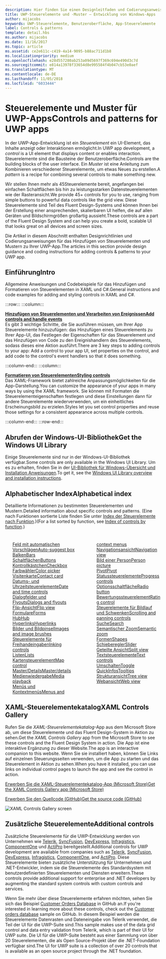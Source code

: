 ```yaml
---
description: Hier finden Sie einen Designleitfaden und Codierungsanweisungen für das Hinzufügen von Steuerelementen und Mustern zu Ihrer UWP-App. Sie finden mehr als 45leistungsstarke Steuerelemente für die Verwendung mit Ihrer App.
title: UWP-Steuerelemente und -Muster – Entwicklung von Windows-Apps
author: mijacobs
keywords: UWP-Steuerelemente, Benutzeroberfläche, App-Steuerelemente
label: Controls & patterns
template: detail.hbs
ms.author: mijacobs
ms.date: 11/16/2017
ms.topic: article
ms.assetid: ce2e611c-c419-4a14-9095-b88ac711d1b8
ms.localizationpriority: medium
ms.openlocfilehash: e28d557280ab253a09d5697f369c694e490d3c7d
ms.sourcegitcommit: e814a13978f33654d8e995584f4b047cb53e0aef
ms.translationtype: MT
ms.contentlocale: de-DE
ms.lasthandoff: 11/05/2018
ms.locfileid: "6033444"
---
```

# <a name="controls-and-patterns-for-uwp-apps"></a><span data-ttu-id="644f8-105">Steuerelemente und Muster für UWP-Apps</span><span class="sxs-lookup"><span data-stu-id="644f8-105">Controls and patterns for UWP apps</span></span>
 

<span data-ttu-id="644f8-106">In der UWP-App-Entwicklung ist ein <i>Steuerelement</i> ein UI-Element, das Inhalte anzeigt oder Interaktionen ermöglicht.</span><span class="sxs-lookup"><span data-stu-id="644f8-106">In UWP app development, a <i>control</i> is a UI element that displays content or enables interaction.</span></span> <span data-ttu-id="644f8-107">Steuerelemente sind die Bausteine der Benutzeroberfläche.</span><span class="sxs-lookup"><span data-stu-id="644f8-107">Controls are the building blocks of the user interface.</span></span> <span data-ttu-id="644f8-108">Ein <i>Muster</i> ist eine Anleitung zum Kombinieren verschiedener Steuerelemente, um etwas Neues zu erstellen.</span><span class="sxs-lookup"><span data-stu-id="644f8-108">A <i>pattern</i> is a recipe for combining several controls to make something new.</span></span>

<span data-ttu-id="644f8-109">Wir stellen Ihnen mehr als 45Steuerelemente bereit, angefangen bei einfachen Schaltflächen bis hin zu leistungsstarken Datensteuerelementen wie der Rasteransicht.</span><span class="sxs-lookup"><span data-stu-id="644f8-109">We provide 45+ controls for you to use, ranging from simple buttons to powerful data controls like the grid view.</span></span>  <span data-ttu-id="644f8-110">Diese Steuerelemente sind Teil des Fluent Design-Systems und können Ihnen bei der Erstellung einer ansprechenden, skalierbaren UI helfen, die auf allen Geräten und Bildschirmgrößen großartig aussieht.</span><span class="sxs-lookup"><span data-stu-id="644f8-110">These controls are a part of the Fluent Design System and can help you create a bold, scalable UI that looks great on all devices and screen sizes.</span></span> 

<span data-ttu-id="644f8-111">Die Artikel in diesem Abschnitt enthalten Designrichtlinien und Codierungsanweisungen für das Hinzufügen von Steuerelementen und Mustern zu Ihrer UWP-App.</span><span class="sxs-lookup"><span data-stu-id="644f8-111">The articles in this section provide design guidance and coding instructions for adding controls & patterns to your UWP app.</span></span> 

## <a name="intro"></a><span data-ttu-id="644f8-112">Einführung</span><span class="sxs-lookup"><span data-stu-id="644f8-112">Intro</span></span>

<span data-ttu-id="644f8-113">Allgemeine Anweisungen und Codebeispiele für das Hinzufügen und Formatieren von Steuerelementen in XAML und C#.</span><span class="sxs-lookup"><span data-stu-id="644f8-113">General instructions and code examples for adding and styling controls in XAML and C#.</span></span>

:::row:::
    :::column:::
      <p><b><a href="controls-and-events-intro.md"><span data-ttu-id="644f8-114">Hinzufügen von Steuerelementen und Verarbeiten von Ereignissen</span><span class="sxs-lookup"><span data-stu-id="644f8-114">Add controls and handle events</span></span></a></b> <br/>
<span data-ttu-id="644f8-115">Es gibt 3 wichtige Schritte, die Sie ausführen müssen, um Ihrer App Steuerelemente hinzuzufügen: das Hinzufügen eines Steuerelements zu Ihrer App-UI, das Festlegen der Eigenschaften für das Steuerelement und das Hinzufügen von Code zu den Ereignishandlern des Steuerelements, sodass dieses eine Aktion ausführt.</span><span class="sxs-lookup"><span data-stu-id="644f8-115">There are 3 key steps to adding controls to your app: Add a control to your app UI, set properties on the control, and add code to the control's event handlers so that it does something.</span></span></p>
    :::column-end:::
    :::column:::
      <p><b><a href="xaml-styles.md"><span data-ttu-id="644f8-116">Formatieren von Steuerelementen</span><span class="sxs-lookup"><span data-stu-id="644f8-116">Styling controls</span></span></a></b> <br/>
<span data-ttu-id="644f8-117">Das XAML-Framework bietet zahlreiche Anpassungsmöglichkeiten für die App-Darstellung.</span><span class="sxs-lookup"><span data-stu-id="644f8-117">You can customize the appearance of your apps in many ways by using the XAML framework.</span></span> <span data-ttu-id="644f8-118">Sie können mit Formaten die Steuerelementeigenschaften festlegen und diese Einstellungen dann für andere Steuerelemente wiederverwenden, um ein einheitliches Erscheinungsbild zu erzielen.</span><span class="sxs-lookup"><span data-stu-id="644f8-118">Styles let you set control properties and reuse those settings for a consistent appearance across multiple controls.</span></span></p>
    :::column-end:::
:::row-end:::

## <a name="get-the-windows-ui-library"></a><span data-ttu-id="644f8-119">Abrufen der Windows-UI-Bibliothek</span><span class="sxs-lookup"><span data-stu-id="644f8-119">Get the Windows UI Library</span></span>
<span data-ttu-id="644f8-120">Einige Steuerelemente sind nur in der Windows-UI-Bibliothek verfügbar.</span><span class="sxs-lookup"><span data-stu-id="644f8-120">Some controls are only available in the Windows UI Library.</span></span> <span data-ttu-id="644f8-121">Um es zu erhalten, finden Sie in der [UI-Bibliothek für Windows-Übersicht und Installation Anweisungen](/uwp/toolkits/winui/).</span><span class="sxs-lookup"><span data-stu-id="644f8-121">To get it, see the [Windows UI Library overview and installation instructions](/uwp/toolkits/winui/).</span></span>

## <a name="alphabetical-index"></a><span data-ttu-id="644f8-122">Alphabetischer Index</span><span class="sxs-lookup"><span data-stu-id="644f8-122">Alphabetical index</span></span> 

<span data-ttu-id="644f8-123">Detaillierte Informationen zu bestimmten Steuerelementen und Mustern.</span><span class="sxs-lookup"><span data-stu-id="644f8-123">Detailed information about specific controls and patterns.</span></span> <span data-ttu-id="644f8-124">(Eine nach Funktionen sortierte Liste finden Sie unter <a href="controls-by-function.md">Index der Steuerelemente nach Funktion</a>.)</span><span class="sxs-lookup"><span data-stu-id="644f8-124">(For a list sorted by function, see <a href="controls-by-function.md">Index of controls by function</a>.)</span></span>

<div style="column-count: 2; column-gap: 40px; margin-top: 40px;" >
<ul style="margin-top: 0px; padding-top: 0px; list-style-type: none;">
<li style="list-style-type: none;"><a href="auto-suggest-box.md"><span data-ttu-id="644f8-125">Feld mit automatischen Vorschlägen</span><span class="sxs-lookup"><span data-stu-id="644f8-125">Auto-suggest box</span></span></a></li>

<li style="list-style-type: none;"><a href="app-bars.md"><span data-ttu-id="644f8-126">Balken</span><span class="sxs-lookup"><span data-stu-id="644f8-126">Bars</span></span></a></li>

<li style="list-style-type: none;"><a href="buttons.md"><span data-ttu-id="644f8-127">Schaltflächen</span><span class="sxs-lookup"><span data-stu-id="644f8-127">Buttons</span></span></a></li>

<li style="list-style-type: none;"><a href="checkbox.md"><span data-ttu-id="644f8-128">Kontrollkästchen</span><span class="sxs-lookup"><span data-stu-id="644f8-128">Checkbox</span></span> </a></li>

<li style="list-style-type: none;"><a href="color-picker.md"><span data-ttu-id="644f8-129">Farbwähler</span><span class="sxs-lookup"><span data-stu-id="644f8-129">Color picker</span></span></a></li>

<li style="list-style-type: none;"><a href="contact-card.md"><span data-ttu-id="644f8-130">Visitenkarte</span><span class="sxs-lookup"><span data-stu-id="644f8-130">Contact card</span></span></a></li>

<li style="list-style-type: none;"><a href="date-and-time.md"><span data-ttu-id="644f8-131">Datums- und Uhrzeitsteuerelemente</span><span class="sxs-lookup"><span data-stu-id="644f8-131">Date and time controls</span></span></a></li>

<li style="list-style-type: none;"><a href="dialogs-and-flyouts/index.md"><span data-ttu-id="644f8-132">Dialogfelder und Flyouts</span><span class="sxs-lookup"><span data-stu-id="644f8-132">Dialogs and flyouts</span></span></a></li>

<li style="list-style-type: none;"><a href="flipview.md"><span data-ttu-id="644f8-133">Flip-Ansicht</span><span class="sxs-lookup"><span data-stu-id="644f8-133">Flip view</span></span></a></li>

<li style="list-style-type: none;"><a href="forms.md"><span data-ttu-id="644f8-134">Formulare</span><span class="sxs-lookup"><span data-stu-id="644f8-134">Forms</span></span></a></li>

<li style="list-style-type: none;"><a href="hub.md"><span data-ttu-id="644f8-135">Hub</span><span class="sxs-lookup"><span data-stu-id="644f8-135">Hub</span></span></a></li>

<li style="list-style-type: none;"><a href="hyperlinks.md"><span data-ttu-id="644f8-136">Hyperlinks</span><span class="sxs-lookup"><span data-stu-id="644f8-136">Hyperlinks</span></span></a></li>

<li style="list-style-type: none;"><a href="images-imagebrushes.md"><span data-ttu-id="644f8-137">Bilder und Bildpinsel</span><span class="sxs-lookup"><span data-stu-id="644f8-137">Images and image brushes</span></span></a></li>

<li style="list-style-type: none;"><a href="inking-controls.md"><span data-ttu-id="644f8-138">Steuerelemente für Freihandeingaben</span><span class="sxs-lookup"><span data-stu-id="644f8-138">Inking controls</span></span></a></li>

<li style="list-style-type: none;"><a href="lists.md"><span data-ttu-id="644f8-139">Listen</span><span class="sxs-lookup"><span data-stu-id="644f8-139">Lists</span></span></a></li>

<li style="list-style-type: none;"><a href="../../maps-and-location/controls-map.md"><span data-ttu-id="644f8-140">Kartensteuerelement</span><span class="sxs-lookup"><span data-stu-id="644f8-140">Map control</span></span></a></li>

<li style="list-style-type: none;"><a href="master-details.md"><span data-ttu-id="644f8-141">Master/Details</span><span class="sxs-lookup"><span data-stu-id="644f8-141">Master/details</span></span></a></li>

<li style="list-style-type: none;"><a href="media-playback.md"><span data-ttu-id="644f8-142">Medienwiedergabe</span><span class="sxs-lookup"><span data-stu-id="644f8-142">Media playback</span></span></a></li>

<li style="list-style-type: none;"><a href="menus.md"><span data-ttu-id="644f8-143">Menüs und Kontextmenüs</span><span class="sxs-lookup"><span data-stu-id="644f8-143">Menus and context menus</span></span></a></li>

<li style="list-style-type: none;"><a href="navigationview.md"><span data-ttu-id="644f8-144">Navigationsansicht</span><span class="sxs-lookup"><span data-stu-id="644f8-144">Navigation view</span></span></a></li>

<li style="list-style-type: none;"><a href="person-picture.md"><span data-ttu-id="644f8-145">Bild einer Person</span><span class="sxs-lookup"><span data-stu-id="644f8-145">Person picture</span></span></a></li>

<li style="list-style-type: none;"><a href="pivot.md"><span data-ttu-id="644f8-146">Pivot</span><span class="sxs-lookup"><span data-stu-id="644f8-146">Pivot</span></span></a></li>

<li style="list-style-type: none;"><a href="progress-controls.md"><span data-ttu-id="644f8-147">Statussteuerelemente</span><span class="sxs-lookup"><span data-stu-id="644f8-147">Progress controls</span></span></a></li>

<li style="list-style-type: none;"><a href="radio-button.md"><span data-ttu-id="644f8-148">Optionsschaltfläche</span><span class="sxs-lookup"><span data-stu-id="644f8-148">Radio button</span></span></a></li>

<li style="list-style-type: none;"><a href="rating.md"><span data-ttu-id="644f8-149">Bewertungssteuerelement</span><span class="sxs-lookup"><span data-stu-id="644f8-149">Rating control</span></span></a></li>

<li style="list-style-type: none;"><a href="scroll-controls.md"><span data-ttu-id="644f8-150">Steuerelemente für Bildlauf und Schwenken</span><span class="sxs-lookup"><span data-stu-id="644f8-150">Scrolling and panning controls</span></span></a></li>

<li style="list-style-type: none;"><a href="search.md"><span data-ttu-id="644f8-151">Suche</span><span class="sxs-lookup"><span data-stu-id="644f8-151">Search</span></span></a></li>

<li style="list-style-type: none;"><a href="semantic-zoom.md"><span data-ttu-id="644f8-152">Semantischer Zoom</span><span class="sxs-lookup"><span data-stu-id="644f8-152">Semantic zoom</span></span></a></li>

<li style="list-style-type: none;"><a href="shapes.md"><span data-ttu-id="644f8-153">Formen</span><span class="sxs-lookup"><span data-stu-id="644f8-153">Shapes</span></span></a></li>

<li style="list-style-type: none;"><a href="slider.md"><span data-ttu-id="644f8-154">Schieberegler</span><span class="sxs-lookup"><span data-stu-id="644f8-154">Slider</span></span></a></li>

<li style="list-style-type: none;"><a href="split-view.md"><span data-ttu-id="644f8-155">Geteilte Ansicht</span><span class="sxs-lookup"><span data-stu-id="644f8-155">Split view</span></span></a></li>

<li style="list-style-type: none;"><a href="text-controls.md"><span data-ttu-id="644f8-156">Textsteuerelemente</span><span class="sxs-lookup"><span data-stu-id="644f8-156">Text controls</span></span></a></li>


<li style="list-style-type: none;"><a href="toggles.md"><span data-ttu-id="644f8-157">Umschalten</span><span class="sxs-lookup"><span data-stu-id="644f8-157">Toggle</span></span></a></li>
<li style="list-style-type: none;"><a href="tooltips.md"><span data-ttu-id="644f8-158">QuickInfos</span><span class="sxs-lookup"><span data-stu-id="644f8-158">Tooltips</span></span></a></li>

<li style="list-style-type: none;"><a href="tree-view.md"><span data-ttu-id="644f8-159">Strukturansicht</span><span class="sxs-lookup"><span data-stu-id="644f8-159">Tree view</span></span></a></li>

<li style="list-style-type: none;"><a href="web-view.md"><span data-ttu-id="644f8-160">Webansicht</span><span class="sxs-lookup"><span data-stu-id="644f8-160">Web view</span></span></a></li>
</ul>
</div>

## <a name="xaml-controls-gallery"></a><span data-ttu-id="644f8-161">XAML-Steuerelementekatalog</span><span class="sxs-lookup"><span data-stu-id="644f8-161">XAML Controls Gallery</span></span>

<span data-ttu-id="644f8-162">Rufen Sie die _XAML-Steuerelementekatalog_-App aus dem Microsoft Store ab, um diese Steuerelemente und das Fluent Design-System in Aktion zu sehen.</span><span class="sxs-lookup"><span data-stu-id="644f8-162">Get the _XAML Controls Gallery_ app from the Microsoft Store to see these controls and the Fluent Design System in action.</span></span> <span data-ttu-id="644f8-163">Die App ist eine interaktive Ergänzung zu dieser Website.</span><span class="sxs-lookup"><span data-stu-id="644f8-163">The app is an interactive companion to this website.</span></span> <span data-ttu-id="644f8-164">Wenn Sie sie installiert haben, können Sie Links auf einzelnen Steuerungsseiten verwenden, um die App zu starten und das Steuerelement in Aktion zu sehen.</span><span class="sxs-lookup"><span data-stu-id="644f8-164">When you have it installed, you can use links on individual control pages to launch the app and see the control in action.</span></span>

<a href="https://www.microsoft.com/store/productId/9MSVH128X2ZT"><span data-ttu-id="644f8-165">Erwerben Sie die XAML-Steuerelementekatalog-App (Microsoft Store)</span><span class="sxs-lookup"><span data-stu-id="644f8-165">Get the XAML Controls Gallery app (Microsoft Store)</span></span></a>

<a href="https://github.com/Microsoft/Windows-universal-samples/tree/master/Samples/XamlUIBasics"><span data-ttu-id="644f8-166">Erwerben Sie den Quellcode (GitHub)</span><span class="sxs-lookup"><span data-stu-id="644f8-166">Get the source code (GitHub)</span></span></a>

<img src="images/xaml-controls-gallery.png" alt="XAML Controls Gallery screen" />

## <a name="additional-controls"></a><span data-ttu-id="644f8-167">Zusätzliche Steuerelemente</span><span class="sxs-lookup"><span data-stu-id="644f8-167">Additional controls</span></span>

<span data-ttu-id="644f8-168">Zusätzliche Steuerelemente für die UWP-Entwicklung werden von Unternehmen wie <a href="http://www.telerik.com/">Telerik</a>, <a href="https://www.syncfusion.com/products/uwp">SyncFusion</a>, <a href="https://www.devexpress.com/Products/NET/Controls/Win10Apps/">DevExpress</a>, <a href="http://www.infragistics.com/products/universal-windows-platform">Infragistics</a>, <a href="https://www.componentone.com/Studio/Platform/UWP">ComponentOne</a> und <a href="http://www.actiprosoftware.com/products/controls/universal">ActiPro</a> bereitgestellt.</span><span class="sxs-lookup"><span data-stu-id="644f8-168">Additional controls for UWP development are available from companies such as <a href="http://www.telerik.com/">Telerik</a>, <a href="https://www.syncfusion.com/products/uwp">SyncFusion</a>, <a href="https://www.devexpress.com/Products/NET/Controls/Win10Apps/">DevExpress</a>, <a href="http://www.infragistics.com/products/universal-windows-platform">Infragistics</a>, <a href="https://www.componentone.com/Studio/Platform/UWP">ComponentOne</a>, and <a href="http://www.actiprosoftware.com/products/controls/universal">ActiPro</a>.</span></span> <span data-ttu-id="644f8-169">Diese Steuerelemente bieten zusätzliche Unterstützung für Unternehmen und .NET-Entwickler, indem sie die Steuerelemente des Standardsystem mit benutzerdefinierten Steuerelementen und Diensten erweitern.</span><span class="sxs-lookup"><span data-stu-id="644f8-169">These controls provide additional support for enterprise and .NET developers by augmenting the standard system controls with custom controls and services.</span></span>  

<span data-ttu-id="644f8-170">Wenn Sie mehr über diese Steuerelemente erfahren möchten, sehen Sie sich das Beispiel <a href="https://github.com/Microsoft/Windows-appsample-customers-orders-database">Customer Orders Database</a> in GitHub an.</span><span class="sxs-lookup"><span data-stu-id="644f8-170">If you're interested in learning more about these controls, check out the <a href="https://github.com/Microsoft/Windows-appsample-customers-orders-database">Customer orders database</a> sample on GitHub.</span></span> <span data-ttu-id="644f8-171">In diesem Beispiel werden die Steuerelemente Datenrasten und Dateneingabe von Telerik verwendet, die Teil der UI für die UWP-Suite sind.</span><span class="sxs-lookup"><span data-stu-id="644f8-171">This sample makes use of the data grid control and data entry validation from Telerik, which is part of their UI for UWP suite.</span></span> <span data-ttu-id="644f8-172">Die UI für die UWP-Suite besteht aus einer Sammlung von über 20 Steuerelementen, die als Open Source-Projekt über die .NET-Foundation verfügbar sind.</span><span class="sxs-lookup"><span data-stu-id="644f8-172">The UI for UWP suite is a collection of over 20 controls that is available as an open source project through the .NET foundation.</span></span>
